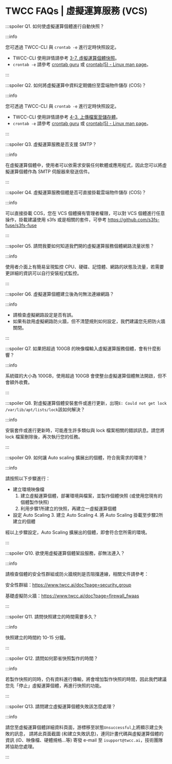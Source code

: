 # TWCC FAQs | 虛擬運算服務 (VCS)

<!-- 
:::spoiler Q1. 虛擬運算的浮動 IP 範圍？

:::info

- 203.145.217.0/24
- 203.145.218.0/24
- 203.145.220.0/22
- 203.145.219.0/24
- 103.124.73.0/24
- 103.124.74.0/24
- 103.124.75.0/24

:::
 -->

:::spoiler Q1. 如何使虛擬運算個體進行自動快照？ 

:::info

您可透過 TWCC-CLI 與 `crontab -e` 進行定時快照設定。
- TWCC-CLI 使用詳情請參考 [3-7. 虛擬運算個體快照](https://man.twcc.ai/@twccdocs/twcc-cli-v05#3-7-%E8%99%9B%E6%93%AC%E9%81%8B%E7%AE%97%E5%80%8B%E9%AB%94%E5%BF%AB%E7%85%A7-TBD%E2%80%A6)。
- `crontab -e` 請參考 [crontab guru](https://crontab.guru/) 或 [crontab(5) - Linux man page](https://linux.die.net/man/5/crontab)。

:::

:::spoiler Q2. 如何將虛擬運算中資料定期備份至雲端物件儲存 (COS)？ 

:::info

您可透過 TWCC-CLI 與 `crontab -e` 進行定時快照設定。
- TWCC-CLI 使用詳情請參考 [4-3. 上傳檔案至儲存體](https://man.twcc.ai/@twccdocs/twcc-cli-v05#4-3-%E4%B8%8A%E5%82%B3%E6%AA%94%E6%A1%88%E8%87%B3%E5%84%B2%E5%AD%98%E9%AB%94)。
- `crontab -e` 請參考 [crontab guru](https://crontab.guru/) 或 [crontab(5) - Linux man page](https://linux.die.net/man/5/crontab)。

:::


:::spoiler Q3. 虛擬運算服務是否支援 SMTP？ 

:::info

在虛擬運算個體中，使用者可以依需求安裝任何軟體或應用程式，因此您可以將虛擬運算個體作為 SMTP 伺服器來發送信件。

:::


:::spoiler Q4. 虛擬運算服務個體是否可直接掛載雲端物件儲存 (COS)？

:::info

可以直接掛載 COS，您在 VCS 個體擁有管理者權限，可以對 VCS 個體進行任意操作，掛載建議使用 s3fs 或是相關的套件，可參考 https://github.com/s3fs-fuse/s3fs-fuse

:::

:::spoiler Q5. 請問我要如何知道我們開的虛擬運算服務個體網路流量狀態？ 

:::info

使用者介面上有簡易呈現監控 CPU、硬碟、記憶體、網路的狀態及流量，若需要更詳細的資訊可以自行安裝程式監控。

:::

:::spoiler Q6. 虛擬運算個體建立後為何無法連線網路？ 

:::info

- 請檢查虛擬網路設定是否有誤。
- 如果有啟用虛擬網路防火牆，但不清楚規則如何設定，我們建議您先把防火牆關閉。

:::


:::spoiler Q7. 如果把超過 100GB 的映像檔輸入虛擬運算服務個體，會有什麼影響？

:::info

系統碟的大小為 100GB，使用超過 100GB 會使整台虛擬運算個體無法開啟，但不會額外收費。

:::

:::spoiler Q8. 對虛擬運算個體安裝套件或進行更新，出現`E: Could not get lock /var/lib/apt/lists/lock`該如何解決？

:::info

安裝套件或進行更新時，可能產生許多類似與 lock 檔案相關的錯誤訊息。請您將 lock 檔案刪除後，再次執行您的任務。

:::

:::spoiler Q9. 如何讓 Auto scaling 擴展出的個體，符合我需求的環境？

:::info

請按照以下步驟進行：

* 建立環境映像檔
   1. 建立虛擬運算個體，部署環境與檔案，並製作個體快照 (或使用您現有的個體製作快照)
   2. 利用步驟1所建立的快照，再建立一虛擬運算個體
* 設定 Auto Scaling
   3. 建立 Auto Scaling
   4. 將 Auto Scaling 掛載至步驟2所建立的個體

經以上步驟設定，Auto Scaling 擴展出的個體，即會符合您所需的環境。

:::

:::spoiler Q10. 欲使用虛擬運算個體架設服務，卻無法連入？

:::info

請檢查個體的安全性群組或防火牆規則是否阻擋連線，相關文件請參考：

安全性群組：https://www.twcc.ai/doc?page=security_group

基礎虛擬防火牆：https://www.twcc.ai/doc?page=firewall_fwaas

:::

:::spoiler Q11. 請問快照建立的時間需要多久？

:::info

快照建立的時間約 10-15 分鐘。

:::

:::spoiler Q12. 請問如何節省快照製作的時間？

:::info

若製作快照的同時，仍有資料進行傳輸，將會增加製作快照的時間，因此我們建議您先「停止」虛擬運算個體，再進行快照的功能。

:::

:::spoiler Q13. 請問建立虛擬運算個體失敗該怎麼處理？

:::info

請您至虛擬運算個體詳細資料頁面，游標移至狀態`Unsuccessful`上將顯示建立失敗的訊息，
請將此頁面截圖 (和建立失敗訊息)，連同計畫代碼與虛擬運算個體的資訊 (ID、映像檔、硬體規格...等) 寄發 e-mail 至 `isupport@twcc.ai`，技術團隊將協助您處理。

:::
